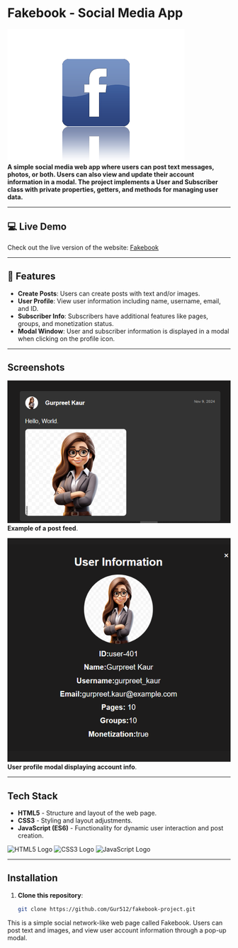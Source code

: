 # Fakebook - Social Media App

![Fakebook Logo](./assets/img/logo.png)  
**A simple social media web app where users can post text messages, photos, or both. Users can also view and update their account information in a modal. The project implements a **User** and **Subscriber** class with private properties, getters, and methods for managing user data.**

---

## :computer: Live Demo

Check out the live version of the website: [Fakebook](https://gur512.github.io/fakebook-project/)

---

## 📄 Features


- **Create Posts**: Users can create posts with text and/or images.
- **User Profile**: View user information including name, username, email, and ID.
- **Subscriber Info**: Subscribers have additional features like pages, groups, and monetization status.
- **Modal Window**: User and subscriber information is displayed in a modal when clicking on the profile icon.

---

## Screenshots

![Fakebook Feed](./assets/img/demo-project.png)  
**Example of a post feed**.

![Profile Modal](./assets/img/model-demo.png)  
**User profile modal displaying account info**.

---

## Tech Stack

- **HTML5** - Structure and layout of the web page.
- **CSS3** - Styling and layout adjustments.
- **JavaScript (ES6)** - Functionality for dynamic user interaction and post creation.

![HTML5 Logo](https://img.shields.io/badge/HTML5-E34F26?style=for-the-badge&logo=html5&logoColor=white) ![CSS3 Logo](https://img.shields.io/badge/CSS3-1572B6?style=for-the-badge&logo=css3&logoColor=white) ![JavaScript Logo](https://img.shields.io/badge/JavaScript-F7DF1E?style=for-the-badge&logo=javascript&logoColor=black) 


---

## Installation

1. **Clone this repository**:
   ```bash
   git clone https://github.com/Gur512/fakebook-project.git

This is a simple social network-like web page called Fakebook. Users can post text and images, and view user account information through a pop-up modal.
